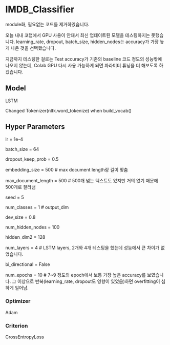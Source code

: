 # IMDB_Classifier

module화, 필요없는 코드들 제거하였습니다.

오늘 내내 코랩에서 GPU 사용이 안돼서 최신 업데이트된 모델을 테스팅하지는 못했습니다.
learning_rate, dropout, batch_size, hidden_nodes는 accuracy가 가장 높게 나온 것을 선택했습니다.


지금까지 테스팅한 걸로는 Test accuracy가 기존의 baseline 코드 정도의 성능밖에 나오지 않는데, Colab GPU 다시 사용 가능하게 되면 파라미터 튜닝을 더 해보도록 하겠습니다.

## Model
LSTM

Changed Tokenizer(nltk.word_tokenize) when build_vocab()
## Hyper Parameters
lr = 1e-4

batch_size = 64

dropout_keep_prob = 0.5

embedding_size = 500 # max document length랑 길이 맞춤

max_document_length = 500  # 500개 넘는 텍스트도 있지만 거의 없기 때문에 500개로 잘라냄

seed = 5

num_classes = 1 # output_dim

dev_size = 0.8

num_hidden_nodes = 100

hidden_dim2 = 128 

num_layers = 4  # LSTM layers, 2개와 4개 테스팅을 했는데 성능에서 큰 차이가 없었습니다.

bi_directional = False

num_epochs = 10 # 7~9 정도의 epoch에서 보통 가장 높은 accuracy를 보였습니다. 그 이상으로 반복(learning_rate, dropout도 영향이 있었음)하면 overfitting이 심하게 일어남.

### Optimizer
Adam
### Criterion
CrossEntropyLoss
